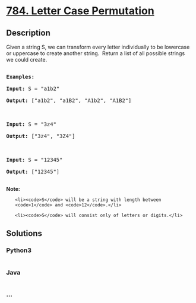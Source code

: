 # [784. Letter Case Permutation](https://leetcode.com/problems/letter-case-permutation)

## Description
<p>Given a string S, we can transform every letter individually&nbsp;to be lowercase or uppercase to create another string.&nbsp; Return a list of all possible strings we could create.</p>



<pre>

<strong>Examples:</strong>

<strong>Input:</strong> S = &quot;a1b2&quot;

<strong>Output:</strong> [&quot;a1b2&quot;, &quot;a1B2&quot;, &quot;A1b2&quot;, &quot;A1B2&quot;]



<strong>Input:</strong> S = &quot;3z4&quot;

<strong>Output:</strong> [&quot;3z4&quot;, &quot;3Z4&quot;]



<strong>Input:</strong> S = &quot;12345&quot;

<strong>Output:</strong> [&quot;12345&quot;]

</pre>



<p><strong>Note:</strong></p>



<ul>

	<li><code>S</code> will be a string with length between <code>1</code> and <code>12</code>.</li>

	<li><code>S</code> will consist only of letters or digits.</li>

</ul>




## Solutions


<!-- tabs:start -->

### **Python3**

```python

```

### **Java**

```java

```

### **...**
```

```

<!-- tabs:end -->